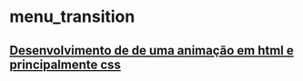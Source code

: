 # menu_transition
## <a href = "https://github.com/Rodrigopca42/menu_transition"> Desenvolvimento de de uma animação em html e principalmente css</a>
